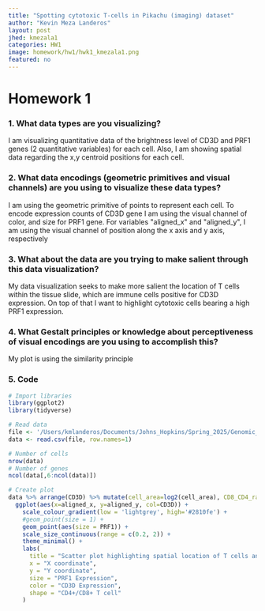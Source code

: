 ```yaml
---
title: "Spotting cytotoxic T-cells in Pikachu (imaging) dataset"
author: "Kevin Meza Landeros"
layout: post
jhed: kmezala1
categories: HW1
image: homework/hw1/hwk1_kmezala1.png
featured: no
---
```


# Homework 1

### 1. What data types are you visualizing?
I am visualizing quantitative data of the brightness level of CD3D and PRF1 genes (2 quantitative variables) for each cell. Also, I am showing spatial data regarding the x,y centroid positions for each cell.

### 2. What data encodings (geometric primitives and visual channels) are you using to visualize these data types?
I am using the geometric primitive of points to represent each cell. To encode expression counts of CD3D gene I am using the visual channel of color, and size for PRF1 gene. For variables "aligned_x" and "aligned_y", I am using the visual channel of position along the x axis and y axis, respectively

### 3. What about the data are you trying to make salient through this data visualization? 
My data visualization seeks to make more salient the location of T cells within the tissue slide, which are immune cells positive for CD3D expression. On top of that I want to highlight cytotoxic cells bearing a high PRF1 expression.

### 4. What Gestalt principles or knowledge about perceptiveness of visual encodings are you using to accomplish this?
My plot is using the similarity principle

### 5. Code 
```r
# Import libraries
library(ggplot2)
library(tidyverse)

# Read data
file <- '/Users/kmlanderos/Documents/Johns_Hopkins/Spring_2025/Genomic_Data_Visualization/genomic-data-visualization-2025/data/pikachu.csv.gz'
data <- read.csv(file, row.names=1)

# Number of cells
nrow(data)
# Number of genes
ncol(data[,6:ncol(data)])

# Create plot
data %>% arrange(CD3D) %>% mutate(cell_area=log2(cell_area), CD8_CD4_ratio=CD8A/CD4) %>%
  ggplot(aes(x=aligned_x, y=aligned_y, col=CD3D)) + 
    scale_colour_gradient(low = 'lightgrey', high='#2810fe') + 
    #geom_point(size = 1) +
    geom_point(aes(size = PRF1)) + 
    scale_size_continuous(range = c(0.2, 2)) + 
    theme_minimal() +
    labs(
      title = "Scatter plot highlighting spatial location of T cells and cytotoxic cells",
      x = "X coordinate",
      y = "Y coordinate",
      size = "PRF1 Expression",
      color = "CD3D Expression",
      shape = "CD4+/CD8+ T cell"
    )
```
